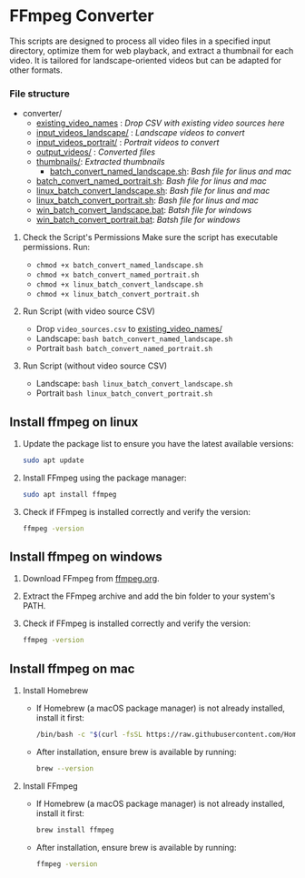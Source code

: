 # FFmpeg Converter

This scripts are designed to process all video files in a specified input directory, optimize them for web playback, and extract a thumbnail for each video. It is tailored for landscape-oriented videos but can be adapted for other formats.

### File structure

- converter/
    - [existing_video_names](./existing_video_names) : *Drop CSV with existing video sources here*
    - [input_videos_landscape/](./input_videos_landscape) : *Landscape videos to convert*
    - [input_videos_portrait/](./input_videos_portrait) : *Portrait videos to convert*
    - [output_videos/](./output_videos) : *Converted files*
    - [thumbnails/](./thumbnails): *Extracted thumbnails*
        - [batch_convert_named_landscape.sh](./batch_convert_named_landscape.sh): *Bash file for linus and mac*
    - [batch_convert_named_portrait.sh](./batch_convert_named_portrait.sh): *Bash file for linus and mac*
    - [linux_batch_convert_landscape.sh](./linux_batch_convert_landscape.sh): *Bash file for linus and mac*
    - [linux_batch_convert_portrait.sh](./linux_batch_convert_portrait.sh): *Bash file for linus and mac*
    - [win_batch_convert_landscape.bat](./win_batch_convert_landscape.bat): *Batsh file for windows*
    - [win_batch_convert_portrait.bat](./win_batch_convert_portrait.bat): *Batsh file for windows*

1. Check the Script's Permissions
Make sure the script has executable permissions. Run:
    - `chmod +x batch_convert_named_landscape.sh`
    - `chmod +x batch_convert_named_portrait.sh`
    - `chmod +x linux_batch_convert_landscape.sh`
    - `chmod +x linux_batch_convert_portrait.sh`

2. Run Script (with video source CSV)
    - Drop `video_sources.csv` to [existing_video_names/](./existing_video_names)
    - Landscape: `bash batch_convert_named_landscape.sh`
    - Portrait `bash batch_convert_named_portrait.sh`

3. Run Script (without video source CSV)
    - Landscape: `bash linux_batch_convert_landscape.sh`
    - Portrait `bash linux_batch_convert_portrait.sh`




## Install ffmpeg on linux

1.  Update the package list to ensure you have the latest available versions:
    ```bash
    sudo apt update
     ```
2.  Install FFmpeg using the package manager:
    ```bash
    sudo apt install ffmpeg
     ```
3.  Check if FFmpeg is installed correctly and verify the version:
    ```bash
    ffmpeg -version
     ```

## Install ffmpeg on windows

1. Download FFmpeg from [ffmpeg.org](https://ffmpeg.org).

2. Extract the FFmpeg archive and add the bin folder to your system's PATH.

3.  Check if FFmpeg is installed correctly and verify the version:
    ```bash
    ffmpeg -version
     ```

## Install ffmpeg on mac

1.  Install Homebrew
    - If Homebrew (a macOS package manager) is not already installed, install it first:
        ```bash
        /bin/bash -c "$(curl -fsSL https://raw.githubusercontent.com/Homebrew/install/HEAD/install.sh)"
        ```

    - After installation, ensure brew is available by running: 

        ```bash
        brew --version
        ```

2.  Install FFmpeg
    - If Homebrew (a macOS package manager) is not already installed, install it first:
        ```bash
        brew install ffmpeg
        ```

    - After installation, ensure brew is available by running: 

        ```bash
        ffmpeg -version
        ```
